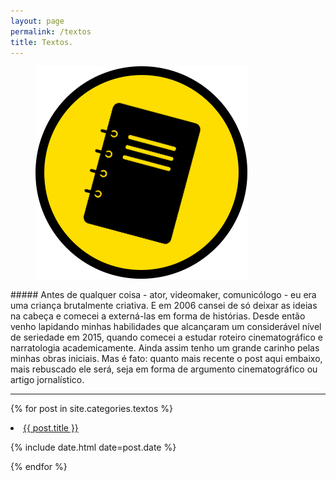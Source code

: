 ```yaml
---
layout: page
permalink: /textos
title: Textos.
---
```

<figure>
  <img alt="Laureano." src="/images/TEXTOS.png"/>
</figure>
##### Antes de qualquer coisa - ator, videomaker, comunicólogo - eu era uma criança brutalmente criativa. E em 2006 cansei de só deixar as ideias na cabeça e comecei a externá-las em forma de histórias. Desde então venho lapidando minhas habilidades que alcançaram um considerável nível de seriedade em 2015, quando comecei a estudar roteiro cinematográfico e narratologia academicamente. Ainda assim tenho um grande carinho pelas minhas obras iniciais. Mas é fato: quanto mais recente o post aqui embaixo, mais rebuscado ele será, seja em forma de argumento cinematográfico ou artigo jornalístico.

---
{% for post in site.categories.textos %}
 <li><a href="{{ post.url }}">{{ post.title }}</a>
    <P> <span>{% include date.html date=post.date %}</span>
    </P>
</li>
{% endfor %}